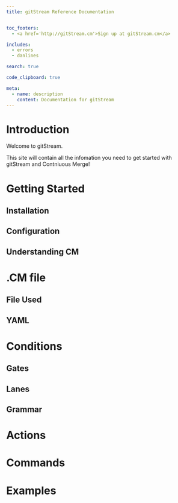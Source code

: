 ```yaml
---
title: gitStream Reference Documentation


toc_footers:
  - <a href='http://gitStream.cm'>Sign up at gitStream.cm</a>

includes:
  - errors
  - danlines

search: true

code_clipboard: true

meta:
  - name: description
    content: Documentation for gitStream
---
```


# Introduction

Welcome to gitStream. 

This site will contain all the infomation you need to get started with gitStream and Contniuous Merge!

# Getting Started 
## Installation
## Configuration
## Understanding CM


# .CM file
## File Used
## YAML


# Conditions
## Gates
## Lanes
## Grammar

# Actions

# Commands

# Examples